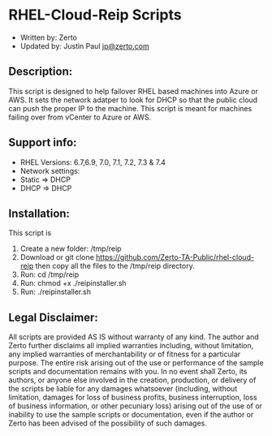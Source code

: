 # RHEL-Cloud-Reip Scripts
- Written by: Zerto
- Updated by: Justin Paul jp@zerto.com

## Description:
This script is designed to help failover RHEL based machines into 
Azure or AWS.
It sets the network adatper to look for DHCP so that the public cloud 
can push the proper IP to the machine.
This script is meant for machines failing over from vCenter to Azure 
or AWS.

## Support info:
- RHEL Versions: 6.7,6.9, 7.0, 7.1, 7.2, 7.3 & 7.4
- Network settings:
- Static => DHCP
- DHCP => DHCP

## Installation:
This script is
1. Create a new folder: /tmp/reip
2. Download or git clone https://github.com/Zerto-TA-Public/rhel-cloud-reip then copy all the files to the /tmp/reip directory.
3. Run: cd /tmp/reip
4. Run: chmod +x ./reipinstaller.sh
5. Run: ./reipinstaller.sh

## Legal Disclaimer: 
All scripts are provided AS IS without warranty of any kind. 
The author and Zerto further disclaims all implied warranties including, 
without limitation, any implied warranties of merchantability or of 
fitness for a particular purpose. The entire risk arising out of the use 
or performance of the sample scripts and documentation remains with you. 
In no event shall Zerto, its authors, or anyone else involved in the 
creation, production, or delivery of the scripts be liable for any damages 
whatsoever (including, without limitation, damages for loss of business 
profits, business interruption, loss of business information, or other 
pecuniary loss) arising out of the use of or inability to use the sample 
scripts or documentation, even if the author or Zerto has been advised 
of the possibility of such damages.

